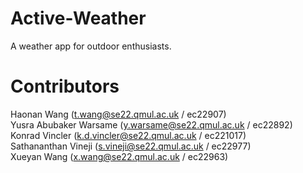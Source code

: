# Active-Weather

A weather app for outdoor enthusiasts.

# Contributors

Haonan Wang (t.wang@se22.qmul.ac.uk / ec22907) <br> 
Yusra Abubaker Warsame (y.warsame@se22.qmul.ac.uk / ec22892) <br>
Konrad Vincler (k.d.vincler@se22.qmul.ac.uk / ec221017) <br>
Sathananthan Vineji (s.vineji@se22.qmul.ac.uk / ec22977) <br>
Xueyan Wang (x.wang@se22.qmul.ac.uk / ec22963)
